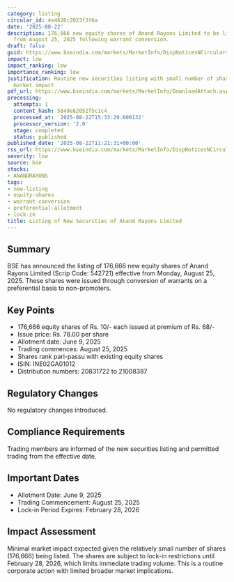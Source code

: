 ```yaml
---
category: listing
circular_id: 4e4620c2023f3f6a
date: '2025-08-22'
description: 176,666 new equity shares of Anand Rayons Limited to be listed on BSE
  from August 25, 2025 following warrant conversion.
draft: false
guid: https://www.bseindia.com/markets/MarketInfo/DispNoticesNCirculars.aspx?Noticeid={83CA49CA-2564-4A7C-8D20-F8A30404806C}&noticeno=20250822-15&dt=08/22/2025&icount=15&totcount=66&flag=0
impact: low
impact_ranking: low
importance_ranking: low
justification: Routine new securities listing with small number of shares and minimal
  market impact
pdf_url: https://www.bseindia.com/markets/MarketInfo/DownloadAttach.aspx?id=20250822-15&attachedId=
processing:
  attempts: 1
  content_hash: 5849e82052f5c1c4
  processed_at: '2025-08-22T15:33:29.600132'
  processor_version: '2.0'
  stage: completed
  status: published
published_date: '2025-08-22T11:21:31+00:00'
rss_url: https://www.bseindia.com/markets/MarketInfo/DispNoticesNCirculars.aspx?Noticeid={83CA49CA-2564-4A7C-8D20-F8A30404806C}&noticeno=20250822-15&dt=08/22/2025&icount=15&totcount=66&flag=0
severity: low
source: bse
stocks:
- ANANDRAYONS
tags:
- new-listing
- equity-shares
- warrant-conversion
- preferential-allotment
- lock-in
title: Listing of New Securities of Anand Rayons Limited
---
```


## Summary

BSE has announced the listing of 176,666 new equity shares of Anand Rayons Limited (Scrip Code: 542721) effective from Monday, August 25, 2025. These shares were issued through conversion of warrants on a preferential basis to non-promoters.

## Key Points

- 176,666 equity shares of Rs. 10/- each issued at premium of Rs. 68/-
- Issue price: Rs. 78.00 per share
- Allotment date: June 9, 2025
- Trading commences: August 25, 2025
- Shares rank pari-passu with existing equity shares
- ISIN: INE02GA01012
- Distribution numbers: 20831722 to 21008387

## Regulatory Changes

No regulatory changes introduced.

## Compliance Requirements

Trading members are informed of the new securities listing and permitted trading from the effective date.

## Important Dates

- Allotment Date: June 9, 2025
- Trading Commencement: August 25, 2025
- Lock-in Period Expires: February 28, 2026

## Impact Assessment

Minimal market impact expected given the relatively small number of shares (176,666) being listed. The shares are subject to lock-in restrictions until February 28, 2026, which limits immediate trading volume. This is a routine corporate action with limited broader market implications.